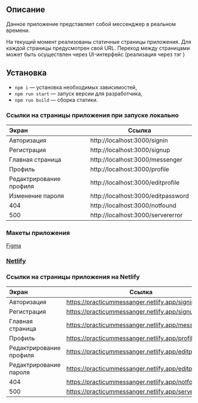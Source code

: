 ## Описание

Данное приложение представляет собой мессенджер в реальном времени.

На текущий момент реализованы статичные страницы приложения.
Для каждой страницы предусмотрен свой URL.
Переход между страницами может быть осуществлен через UI-интерфейс (реализация через тэг <a/>)

## Установка

- `npm i` — установка необходимых зависимостей,
- `npm run start` — запуск версии для разработчика,
- `npm run build` — сборка статики.

### Ссылки на страницы приложения при запуске локально

| Экран                       | Ссылка                              |
|:----------------------------|-------------------------------------|
| Авторизация                 | http://localhost:3000/signin        |
| Регистрация                 | http://localhost:3000/signup        |
| Главная страница            | http://localhost:3000/messenger     |
| Профиль                     | http://localhost:3000/profile       |
| Редактрирование профиля     | http://localhost:3000/editprofile   |
| Изменение пароля            | http://localhost:3000/editpassword  |
| 404                         | http://localhost:3000/notfound      |
| 500                         | http://localhost:3000/servererror   |

### Макеты приложения

[Figma](https://www.figma.com/design/DuxnY6CsP3j8xbN5TssgUP/Messanger_app-design?node-id=0-1&t=yDg41Cp2CX1TUA6V-0)

### [**Netlify**](https://deploy-preview-3--eclectic-empanada-c80e22.netlify.app/)

### Ссылки на страницы приложения на Netlify

| Экран                       | Ссылка                                               |
|:----------------------------|------------------------------------------------------|
| Авторизация                 | https://practicummessanger.netlify.app/signin        |
| Регистрация                 | https://practicummessanger.netlify.app/signup        |
| Главная страница            | https://practicummessanger.netlify.app/messenger     |
| Профиль                     | https://practicummessanger.netlify.app/profile       |
| Редактрирование профиля     | https://practicummessanger.netlify.app/editprofile   |
| Редактрирование пароля      | https://practicummessanger.netlify.app/editpassword  |
| 404                         | https://practicummessanger.netlify.app/notfound      |
| 500                         | https://practicummessanger.netlify.app/servererror   |
